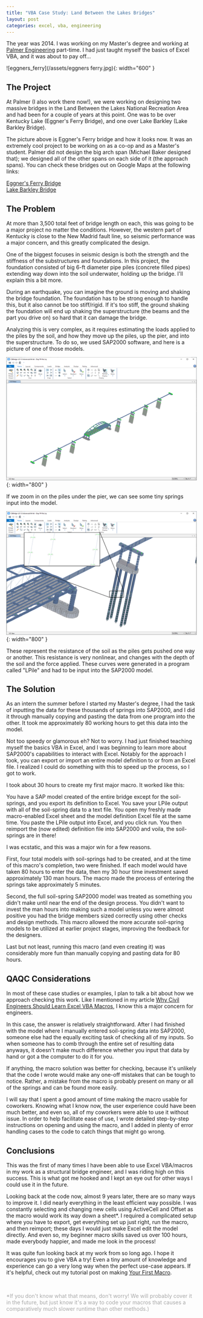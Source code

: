 ```yaml
---
title: "VBA Case Study: Land Between the Lakes Bridges"
layout: post
categories: excel, vba, engineering
---
```


The year was 2014. I was working on my Master's degree and working at [Palmer Engineering][palmer] part-time. I had just taught myself the basics of Excel VBA, and it was about to pay off...



![eggners_ferry](/assets/eggners ferry.jpg){: width="600" }

## The Project
At Palmer (I also work there now!), we were working on designing two massive bridges in the Land Between the Lakes National Recreation Area and had been for a couple of years at this point. One was to be over Kentucky Lake (Eggner's Ferry Bridge), and one over Lake Barkley (Lake Barkley Bridge). 

The picture above is Eggner's Ferry bridge and how it looks now. It was an extremely cool project to be working on as a co-op and as a Master's student. Palmer did not design the big arch span (Michael Baker designed that); we designed all of the other spans on each side of it (the approach spans). You can check these bridges out on Google Maps at the following links:

[Eggner's Ferry Bridge][eggner_map]\
[Lake Barkley Bridge][barkley_map]

## The Problem
At more than 3,500 total feet of bridge length on each, this was going to be a major project no matter the conditions. However, the western part of Kentucky is close to the New Madrid fault line, so seismic performance was a major concern, and this greatly complicated the design.

One of the biggest focuses in seismic design is both the strength and the stiffness of the substructures and foundations. In this project, the foundation consisted of big 6-ft diameter pipe piles (concrete filled pipes) extending way down into the soil underwater, holding up the bridge. I'll explain this a bit more.

During an earthquake, you can imagine the ground is moving and shaking the bridge foundation. The foundation has to be strong enough to handle this, but it also cannot be too stiff/rigid. If it's too stiff, the ground shaking the foundation will end up shaking the superstructure (the beams and the part you drive on) so hard that it can damage the bridge. 

Analyzing this is very complex, as it requires estimating the loads applied to the piles by the soil, and how they move up the piles, up the pier, and into the superstructure. To do so, we used SAP2000 software, and here is a picture of one of those models.

![sap_overall](/assets/sap_ext_overall.png){: width="800" }

If we zoom in on the piles under the pier, we can see some tiny springs input into the model. 

![sap_zoom](/assets/sap_zoom.png){: width="800" }

These represent the resistance of the soil as the piles gets pushed one way or another. This resistance is very nonlinear, and changes with the depth of the soil and the force applied. These curves were generated in a program called "LPile" and had to be input into the SAP2000 model.

## The Solution
As an intern the summer before I started my Master's degree, I had the task of inputting the data for these thousands of springs into SAP2000, and I did it through manually copying and pasting the data from one program into the other. It took me approximately 80 working hours to get this data into the model.

Not too speedy or glamorous eh? Not to worry. I had just finished teaching myself the basics VBA in Excel, and I was beginning to learn more about SAP2000's capabilities to interact with Excel. Notably for the approach I took, you can export or import an entire model definition to or from an Excel file. I realized I could do something with this to speed up the process, so I got to work.

I took about 30 hours to create my first major macro. It worked like this:

You have a SAP model created of the entire bridge except for the soil-springs, and you export its definition to Excel. You save your LPile output with all of the soil-spring data to a text file. You open my freshly made macro-enabled Excel sheet and the model definition Excel file at the same time. You paste the LPile output into Excel, and you click run. You then reimport the (now edited) definition file into SAP2000 and voila, the soil-springs are in there!

I was ecstatic, and this was a major win for a few reasons.

First, four total models with soil-springs had to be created, and at the time of this macro's completion, two were finished. If each model would have taken 80 hours to enter the data, then my 30 hour time investment saved approximately 130 man hours. The macro made the process of entering the springs take approximately 5 minutes.

Second, the full soil-spring SAP2000 model was treated as something you didn't make until near the end of the design process. You didn't want to invest the man hours into making such a model unless you were almost positive you had the bridge members sized correctly using other checks and design methods. This macro allowed the more accurate soil-spring models to be utilized at earlier project stages, improving the feedback for the designers.

Last but not least, running this macro (and even creating it) was considerably more fun than manually copying and pasting data for 80 hours.

## QAQC Considerations
In most of these case studies or examples, I plan to talk a bit about how we approach checking this work. Like I mentioned in my article [Why Civil Engineers Should Learn Excel VBA Macros][why_vba], I know this a major concern for engineers.

In this case, the answer is relatively straightforward. After I had finished with the model where I manually entered soil-spring data into SAP2000, someone else had the equally exciting task of checking all of my inputs. So when someone has to comb through the entire set of resulting data anyways, it doesn't make much difference whether you input that data by hand or got a the computer to do it for you.

If anything, the macro solution was better for checking, because it's unlikely that the code I wrote would make any one-off mistakes that can be tough to notice. Rather, a mistake from the macro is probably present on many or all of the springs and can be found more easily. 

I will say that I spent a good amount of time making the macro usable for coworkers. Knowing what I know now, the user experience could have been much better, and even so, all of my coworkers were able to use it without issue. In order to help facilitate ease of use, I wrote detailed step-by-step instructions on opening and using the macro, and I added in plenty of error handling cases to the code to catch things that might go wrong.

## Conclusions
This was the first of many times I have been able to use Excel VBA/macros in my work as a structural bridge engineer, and I was riding high on this success. This is what got me hooked and I kept an eye out for other ways I could use it in the future.

Looking back at the code now, almost 9 years later, there are so many ways to improve it. I did nearly everything in the least efficient way possible. I was constantly selecting and changing new cells using ActiveCell and Offset as the macro would work its way down a sheet*. I required a complicated setup where you have to export, get everything set up just right, run the macro, and then reimport; these days I would just make Excel edit the model directly. And even so, my beginner macro skills saved us over 100 hours, made everybody happier, and made me look in the process!

It was quite fun looking back at my work from so long ago. I hope it encourages you to give VBA a try! Even a tiny amount of knowledge and experience can go a very long way when the perfect use-case appears. If it's helpful, check out my tutorial post on making [Your First Macro][first_macro].

<p>&nbsp;</p>

<span style="color: darkgray">*If you don't know what that means, don't worry! We will probably cover it in the future, but just know it's a way to code your macros that causes a comparatively much slower runtime than other methods.)</span>

[palmer]: http://palmernet.com/
[eggner_map]: https://www.google.com/maps/@36.7728574,-88.1190264,3a,75y,245.31h,84.9t/data=!3m6!1e1!3m4!1sG_6AXw5zpDVpMb7WyfX_Vg!2e0!7i16384!8i8192
[barkley_map]: https://www.google.com/maps/@36.799597,-87.9744434,3a,75y,268.5h,82.88t/data=!3m8!1e1!3m6!1sAF1QipOdID00BacSAa90isbcK3eNzNsbYMkN9-KNyoZz!2e10!3e11!6shttps:%2F%2Flh5.googleusercontent.com%2Fp%2FAF1QipOdID00BacSAa90isbcK3eNzNsbYMkN9-KNyoZz%3Dw203-h100-k-no-pi-0.3692237-ya193.37323-ro-1.3060215-fo100!7i7680!8i3840
[why_vba]: https://lucasbeattie.com/why-civil-engineers-vba/
[first_macro]: https://lucasbeattie.com/getting-started-in-vba/